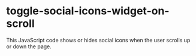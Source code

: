 # toggle-social-icons-widget-on-scroll
This JavaScript code shows or hides social icons when the user scrolls up or down the page.
